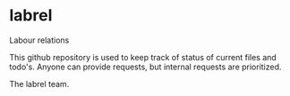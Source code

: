 labrel
======

Labour relations

This github repository is used to keep track of status of current files and todo's. Anyone can provide requests, but internal requests are prioritized.

The labrel team.
